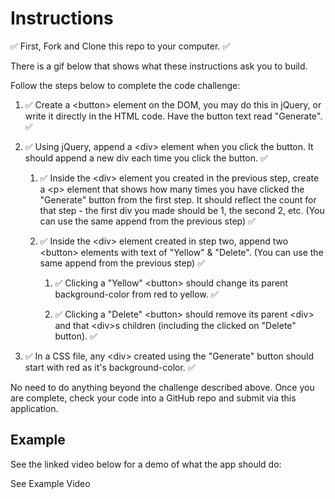 # Instructions
✅ First, Fork and Clone this repo to your computer. ✅

There is a gif below that shows what these instructions ask you to build.

Follow the steps below to complete the code challenge:

1. ✅ Create a \<button> element on the DOM, you may do this in jQuery, or write it directly in the HTML code. Have the button text read "Generate". ✅

2. ✅ Using jQuery, append a \<div> element when you click the button. It should append a new div each time you click the button. ✅

   1. ✅ Inside the \<div> element you created in the previous step, create a \<p> element that shows how many times you have clicked the "Generate" button from the first step. It should reflect the count for that step - the first div you made should be 1, the second 2, etc. (You can use the same append from the previous step) ✅

    2. ✅ Inside the \<div> element created in step two, append two \<button> elements with text of "Yellow" & "Delete". (You can use the same append from the previous step) ✅

        1. ✅ Clicking a "Yellow" \<button> should change its parent background-color from red to yellow. ✅

        2. ✅ Clicking a "Delete" \<button> should remove its parent \<div> and that \<div>s children (including the clicked on "Delete" button). ✅

3. ✅ In a CSS file, any \<div> created using the "Generate" button should start with red as it's background-color. ✅

No need to do anything beyond the challenge described above. Once you are complete, check your code into a GitHub repo and submit via this application.


## Example
See the linked video below for a demo of what the app should do:

See Example Video